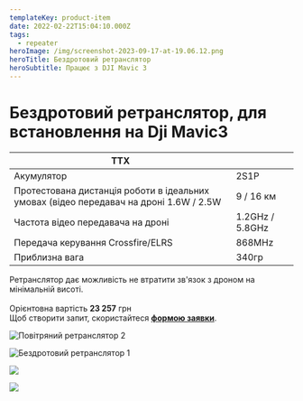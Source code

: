 ```yaml
---
templateKey: product-item
date: 2022-02-22T15:04:10.000Z
tags:
  - repeater
heroImage: /img/screenshot-2023-09-17-at-19.06.12.png
heroTitle: Бездротовий ретранслятор
heroSubtitle: Працює з DJI Mavic 3
---
```

# Бездротовий ретранслятор, для встановлення на Dji Mavic3

| ТТХ                                                                                    |                 |
| -------------------------------------------------------------------------------------- | --------------- |
| Акумулятор                                                                             | 2S1P            |
| Протестована дистанція роботи в ідеальних умовах (відео передавач на дроні 1.6W / 2.5W | 9 / 16 км       |
| Частота відео передавача на дроні                                                      | 1.2GHz / 5.8GHz |
| Передача керування Crossfire/ELRS                                                      | 8﻿68MHz         |
| П﻿риблизна вага                                                                        | 340гр           |

Ретранслятор дає можливість не втратити зв'язок з дроном на мінімальній висоті.\
\
Орієнтовна вартість **23 257** грн \
Щоб створити запит, скористайтеся <a href="https://docs.google.com/forms/d/e/1FAIpQLSflTILqQ9CENT9xGsnn4Ke6l-D-2m2yaclV2jH2pzXmjGk51w/viewform" target="_blank" rel="noopener noreferrer">**формою заявки**</a>. 

![Повітряний ретранслятор 2](/img/retranslator3-3-.jpg)

![Бездротовий ретранслятор 1](/img/img_7841.jpg)

![](/img/img_7844.jpg)

![](/img/img_7845.jpg)